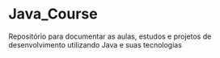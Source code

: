 # Java_Course
Repositório para documentar as aulas, estudos e projetos de desenvolvimento utilizando Java e suas tecnologias
